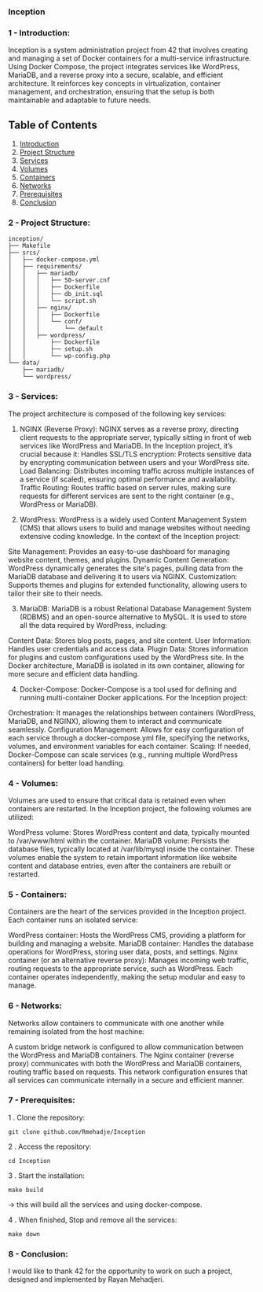 ### Inception
### 1 - Introduction:
Inception is a system administration project from 42 that involves creating and managing a set of Docker containers for a multi-service infrastructure. Using Docker Compose, the project integrates services like WordPress, MariaDB, and a reverse proxy into a secure, 
scalable, and efficient architecture. It reinforces key concepts in virtualization, container management, and orchestration, ensuring that the setup is both maintainable and adaptable to future needs.

## Table of Contents
1. [Introduction](#introduction)
2. [Project Structure](#project-Structure)
3. [Services](#services)
4. [Volumes](#volumes)
5. [Containers](#containers)
6. [Networks](#networks)
7. [Prerequisites](#prerequisites)
8. [Conclusion](#conclusion)


### 2 - Project Structure:
```
inception/
├── Makefile
├── srcs/
│   ├── docker-compose.yml
│   ├── requirements/
│   │   ├── mariadb/
│   │   │   ├── 50-server.cnf
│   │   │   ├── Dockerfile
│   │   │   ├── db_init.sql
│   │   │   └── script.sh
│   │   ├── nginx/
│   │   │   ├── Dockerfile
│   │   │   └── conf/
│   │   │       └── default
│   │   ├── wordpress/
│   │       ├── Dockerfile
│   │       ├── setup.sh
│   │       └── wp-config.php
└── data/
    ├── mariadb/
    └── wordpress/
```
### 3 - Services:
The project architecture is composed of the following key services:

1. NGINX (Reverse Proxy):
NGINX serves as a reverse proxy, directing client requests to the appropriate server, typically sitting in front of web services like WordPress and MariaDB. In the Inception project, it’s crucial because it:
Handles SSL/TLS encryption: Protects sensitive data by encrypting communication between users and your WordPress site.
Load Balancing: Distributes incoming traffic across multiple instances of a service (if scaled), ensuring optimal performance and availability.
Traffic Routing: Routes traffic based on server rules, making sure requests for different services are sent to the right container (e.g., WordPress or MariaDB).

3. WordPress:
WordPress is a widely used Content Management System (CMS) that allows users to build and manage websites without needing extensive coding knowledge. In the context of the Inception project:

Site Management: Provides an easy-to-use dashboard for managing website content, themes, and plugins.
Dynamic Content Generation: WordPress dynamically generates the site's pages, pulling data from the MariaDB database and delivering it to users via NGINX.
Customization: Supports themes and plugins for extended functionality, allowing users to tailor their site to their needs.

3. MariaDB:
MariaDB is a robust Relational Database Management System (RDBMS) and an open-source alternative to MySQL. It is used to store all the data required by WordPress, including:

Content Data: Stores blog posts, pages, and site content.
User Information: Handles user credentials and access data.
Plugin Data: Stores information for plugins and custom configurations used by the WordPress site. In the Docker architecture, MariaDB is isolated in its own container, allowing for more secure and efficient data handling.

4. Docker-Compose:
Docker-Compose is a tool used for defining and running multi-container Docker applications. For the Inception project:

Orchestration: It manages the relationships between containers (WordPress, MariaDB, and NGINX), allowing them to interact and communicate seamlessly.
Configuration Management: Allows for easy configuration of each service through a docker-compose.yml file, specifying the networks, volumes, and environment variables for each container.
Scaling: If needed, Docker-Compose can scale services (e.g., running multiple WordPress containers) for better load handling.

### 4 - Volumes:
Volumes are used to ensure that critical data is retained even when containers are restarted. In the Inception project, the following volumes are utilized:

WordPress volume: Stores WordPress content and data, typically mounted to /var/www/html within the container.
MariaDB volume: Persists the database files, typically located at /var/lib/mysql inside the container.
These volumes enable the system to retain important information like website content and database entries, even after the containers are rebuilt or restarted.
    
### 5 - Containers:

Containers are the heart of the services provided in the Inception project. Each container runs an isolated service:

WordPress container: Hosts the WordPress CMS, providing a platform for building and managing a website.
MariaDB container: Handles the database operations for WordPress, storing user data, posts, and settings.
Nginx container (or an alternative reverse proxy): Manages incoming web traffic, routing requests to the appropriate service, such as WordPress.
Each container operates independently, making the setup modular and easy to manage.

### 6 - Networks:

Networks allow containers to communicate with one another while remaining isolated from the host machine:

A custom bridge network is configured to allow communication between the WordPress and MariaDB containers.
The Nginx container (reverse proxy) communicates with both the WordPress and MariaDB containers, routing traffic based on requests.
This network configuration ensures that all services can communicate internally in a secure and efficient manner.

### 7 - Prerequisites:

1 . Clone the repository:
```
git clone github.com/Rmehadje/Inception
```
2 . Access the repository:
```
cd Inception
```
3 . Start the installation:
```
make build
```
-> this will build all the services and using docker-compose.

4 . When finished, Stop and remove all the services:
```
make down
```
### 8 - Conclusion:

I would like to thank 42 for the opportunity to work on such a project, designed and implemented by Rayan Mehadjeri.
